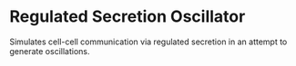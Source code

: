 Regulated Secretion Oscillator
==============================

Simulates cell-cell communication via regulated secretion in an attempt to generate oscillations. 
